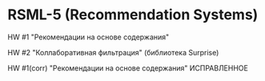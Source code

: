# RSML-5 (Recommendation Systems)

HW #1 "Рекомендации на основе содержания"

HW #2 "Коллаборативная фильтрация" (библиотека Surprise)

HW #1(corr) "Рекомендации на основе содержания" ИСПРАВЛЕННОЕ
